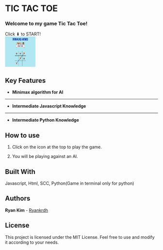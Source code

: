 # TIC TAC TOE

### Welcome to my game Tic Tac Toe!

Click ⬇ to START!<br>
<a href="https://melo-boba-toe.surge.sh/"><img src="assets/melo-boba-toe-sample.png" width="100" height="100"></a>

## Key Features

- **Minimax algorithm for AI**

---

- **Intermediate Javascript Knowledge**

---

- **Intermediate Python Knowledge**

## How to use

1. Click on the icon at the top to play the game.

2. You will be playing against an AI.

## Built With

Javascript, Html, SCC, Python(Game in terminal only for python)

## Authors

**Ryan Kim** - [Ryankrdh](https://github.com/ryankrdh)

## License

This project is licensed under the MIT License. Feel free to use and modify it according to your needs.
